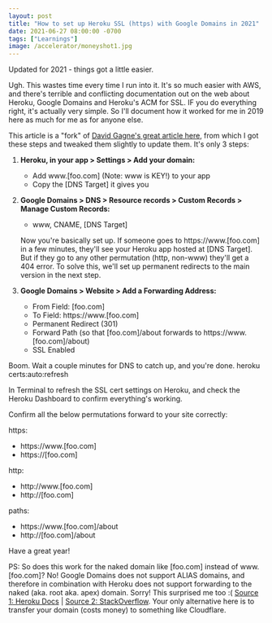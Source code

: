 ```yaml
---
layout: post
title: "How to set up Heroku SSL (https) with Google Domains in 2021"
date: 2021-06-27 08:00:00 -0700
tags: ["Learnings"]
image: /accelerator/moneyshot1.jpg
---
```


Updated for 2021 - things got a little easier.

Ugh. This wastes time every time I run into it. It's so much easier with AWS, and there's terrible and conflicting documentation out on the web about Heroku, Google Domains and Heroku's ACM for SSL. IF you do everything right, it's actually very simple. So I'll document how it worked for me in 2019 here as much for me as for anyone else.

This article is a "fork" of [David Gagne's great article here](https://medium.com/@david.gagne/set-up-a-custom-domain-for-your-heroku-application-using-google-domains-guaranteed-a2b2ff934f97), from which I got these steps and tweaked them slightly to update them. It's only 3 steps:

1. **Heroku, in your app > Settings > Add your domain:**

   - Add www.[foo.com] (Note: www is KEY!) to your app
   - Copy the [DNS Target] it gives you

2. **Google Domains > DNS > Resource records > Custom Records > Manage Custom Records:**

   - www, CNAME, [DNS Target]

   Now you're basically set up. If someone goes to https://www.[foo.com] in a few minutes, they'll see your Heroku app hosted at [DNS Target]. But if they go to any other permutation (http, non-www) they'll get a 404 error. To solve this, we'll set up permanent redirects to the main version in the next step.

3. **Google Domains > Website > Add a Forwarding Address:**
   - From Field: [foo.com]
   - To Field: https://www.[foo.com]
   - Permanent Redirect (301)
   - Forward Path (so that [foo.com]/about forwards to https://www.[foo.com]/about)
   - SSL Enabled

Boom. Wait a couple minutes for DNS to catch up, and you're done.
heroku certs:auto:refresh

In Terminal to refresh the SSL cert settings on Heroku, and check the Heroku Dashboard to confirm everything's working.

Confirm all the below permutations forward to your site correctly:

https:

- https://www.[foo.com]
- https://[foo.com]

http:

- http://www.[foo.com]
- http://[foo.com]

paths:

- https://www.[foo.com]/about
- http://[foo.com]/about

Have a great year!

PS: So does this work for the naked domain like [foo.com] instead of www.[foo.com]? No! Google Domains does not support ALIAS domains, and therefore in combination with Heroku does not support forwarding to the naked (aka. root aka. apex) domain. Sorry! This surprised me too :( [Source 1: Heroku Docs](https://help.heroku.com/NH44MODG/my-root-domain-isn-t-working-what-s-wrong) | [Source 2: StackOverflow](https://stackoverflow.com/questions/43197176/how-to-set-up-ssl-for-naked-domain-from-google-domains-to-heroku). Your only alternative here is to transfer your domain (costs money) to something like Cloudflare.
